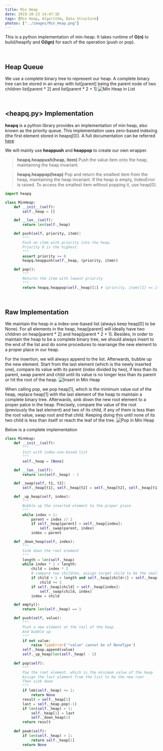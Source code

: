 ```yaml
---
title: Min Heap
date: 2019-10-23 14:47:16
tags: [Min Heap, Algorithm, Data Structure]
photos: ["../images/Min_Heap.png"]
---
```


This is a python implementation of min-heap. It takes runtime of **O(n)** to build/heapify and **O(lgn)** for each of the operation (push or pop).
<!-- more -->
<br/>

## Heap Queue

We use a complete binary tree to represent our heap. A complete binary tree can be stored in an array with list[parent] being the parent node of two children list[parent \* 2] and list[parent \* 2 + 1]
![Min Heap in List](Min_Heap_List.png)

<br/>

## <heapq.py> Implementation

**heapq** is a python library provides an implementation of min heap, also known as the priority queue. This implementation uses zero-based indexing (the first element stored in heapq[0]). A full documentation can be referred [here](https://docs.python.org/2/library/heapq.html)

We will mainly use **heappush** and **heappop** to create our own wrapper.

> **heapq.heappush(heap, item)**
> Push the value item onto the heap, maintaining the heap invariant.

> **heapq.heappop(heap)**
> Pop and return the smallest item from the heap, maintaining the heap invariant. If the heap is empty, IndexError is raised. To access the smallest item without popping it, use heap[0].

```python
import heapq

class MinHeap:
    def __init__(self):
        self._heap = []

    def __len__(self):
        return len(self._heap)

    def push(self, priority, item):
        """
        Push an item with priority into the heap.
        Priority 0 is the highest.
        """
        assert priority >= 0
        heapq.heappush(self._heap, (priority, item))

    def pop():
        """
        Returns the item with lowest priority
        """
        return heapq.heappop(self._heap)[1] # (priority, item)[1] == item

```

<br/>

## Raw Implementation

We maintain the heap in a index-one-based list (always keep heap[0] to be None). For all elements in the heap, heap[parent] will ideally have two children on heap[parent \* 2] and heap[parent \* 2 + 1]. Besides, in order to maintain the heap to be a complete binary tree, we should always insert to the end of the list and do some procedures to rearrange the new element to a proper place in our heap.

For the insertion, we will always append to the list. Afterwards, bubble up the new element. Start from the last element (which is the newly inserted one), compare its value with its parent (index divided by two), if less than its parent, swap parent and child until its value is no longer less than its parent or hit the root of the heap.
![Insert in Min Heap](Min_Heap_Insert.png)

When calling pop, we pop heap[1], which is the minimum value out of the heap, replace heap[1] with the last element of the heap to maintain a complete binary tree. Afterwards, sink down the new root element to a proper palce in the heap. Precisely, compare the value of the root (previously the last element) and two of its child, if any of them is less than the root value, swap root and that child. Keeping doing this until none of its two child is less than itself or reach the leaf of the tree.
![Pop in Min Heap](Min_Heap_Pop.png)

Below is a complete implementation

```python
class MinHeap:
    def __init__(self):
        """
        Init with index-one-based list
        """
        self._heap = [None]

    def __len__(self):
        return len(self._heap) - 1

    def _swap(self, t1, t2):
        self._heap[t1], self._heap[t2] = self._heap[t2], self._heap[t1]

    def _up_heap(self, index):
        """
        Bubble up the inserted element to the proper place
        """
        while index > 1:
            parent = index // 2
            if self._heap[parent] > self._heap[index]:
                self._swap(parent, index)
            index = parent

    def _down_heap(self, index):
        """
        Sink down the root element
        """
        length = len(self._heap)
        while index * 2 < length:
            child = index * 2
            # compare two children, assign target child to be the smaller one
            if child + 1 < length and self._heap[child+1] < self._heap[child]:      
                child += 1
            if self._heap[child] < self._heap[index]:
                self._swap(child, index)
            index = child

    def empty():
        return len(self._heap) == 1

    def push(self, value):
        """
        Push a new element at the tail of the heap
        And bubble up
        """
        if not value:
            raise TypeError('"value" cannot be of NoneType')
        self._heap.append(value)
        self._up_heap(len(self._heap) - 1)
    
    def pop(self):
        """
        Pop the root element, which is the minimum value of the heap
        Assign the last element from the list to be the new root
        Then sink down
        """
        if leb(self._heap) <= 1:
            return None
        result = self._heap[1]
        last = self._heap.pop(-1)
        if len(self._heap) > 1:
            self._heap[1] = last
            self._down_heap(1)
        return result
    
    def peak(self):
        if len(self._heap) > 1:
            return self._heap[1]
        return None

```
